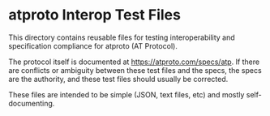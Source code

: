 
atproto Interop Test Files
==========================

This directory contains reusable files for testing interoperability and specification compliance for atproto (AT Protocol).

The protocol itself is documented at <https://atproto.com/specs/atp>. If there are conflicts or ambiguity between these test files and the specs, the specs are the authority, and these test files should usually be corrected.

These files are intended to be simple (JSON, text files, etc) and mostly self-documenting.
